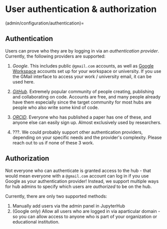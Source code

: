 # User authentication & authorization

(admin/configuration/authentication)=
## Authentication

Users can prove who they are by logging in via an *authentication provider*. Currently, the following providers are supported:

1. *Google*. This includes public `@gmail.com` accounts, as well as [Google Workspace](https://workspace.google.com/) accounts set up for your workspace or university. If you use the GMail interface to access your work / university email, it can be used here.

2. [*GitHub*](https://github.com/). Extremely popular community of people creating, publishing and collaborating on code. Accounts are free, and many people already have them especially since the target community for most hubs are people who also write some kind of code.

3. [*ORCID*](https://orcid.org/). Everyone who has published a paper has one of these, and anyone else can easily sign up. Almost exclusively used by researchers.

4. ???. We could probably support other authentication providers, depending on your specific needs and the provider's complexity. Please reach out to us if none of these 3 work.

## Authorization

Not everyone who can authenticate is granted access to the hub - that
would mean everyone with a `@gmail.com` account can log in if you use Google as your authentication provider! Instead, we support multiple ways for hub admins to specify which users are *authorized* to be on the hub.

Currently, there are only two supported methods:

1. Manually add users via the admin panel in JupyterHub
2. (Google only) Allow all users who are logged in via aparticular domain - so you can allow access to anyone who is part of your organization or educational institution.

